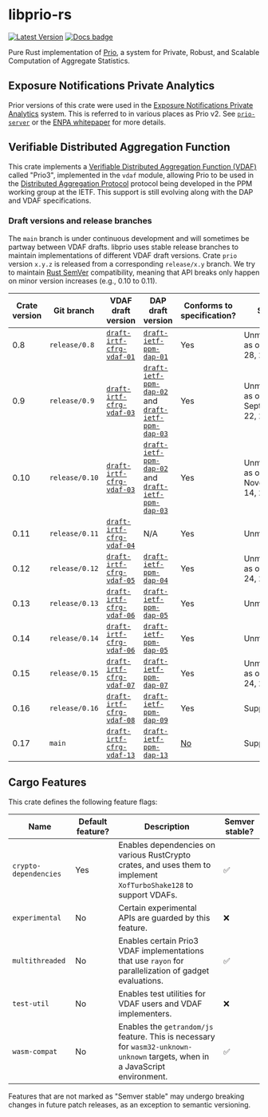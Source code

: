 # libprio-rs
[![Latest Version]][crates.io] [![Docs badge]][docs.rs]

[Latest Version]: https://img.shields.io/crates/v/prio.svg
[crates.io]: https://crates.io/crates/prio
[Docs badge]: https://img.shields.io/badge/docs.rs-rustdoc-green
[docs.rs]: https://docs.rs/prio/

Pure Rust implementation of [Prio](https://crypto.stanford.edu/prio/), a system for Private, Robust,
and Scalable Computation of Aggregate Statistics.

## Exposure Notifications Private Analytics

Prior versions of this crate were used in the [Exposure Notifications Private
Analytics][enpa] system. This is referred to in various places as Prio v2. See
[`prio-server`][prio-server] or the [ENPA whitepaper][enpa-whitepaper] for more
details.

## Verifiable Distributed Aggregation Function

This crate implements a [Verifiable Distributed Aggregation Function
(VDAF)][vdaf] called "Prio3", implemented in the `vdaf` module, allowing Prio to
be used in the [Distributed Aggregation Protocol][dap] protocol being developed
in the PPM working group at the IETF. This support is still evolving along with
the DAP and VDAF specifications.

### Draft versions and release branches

The `main` branch is under continuous development and will sometimes be partway between VDAF drafts.
libprio uses stable release branches to maintain implementations of different VDAF draft versions.
Crate `prio` version `x.y.z` is released from a corresponding `release/x.y` branch. We try to
maintain [Rust SemVer][semver] compatibility, meaning that API breaks only happen on minor version
increases (e.g., 0.10 to 0.11).

| Crate version | Git branch | VDAF draft version | DAP draft version | Conforms to specification? | Status |
| ----- | ---------- | ------------- | ------------- | --------------------- | ------ |
| 0.8 | `release/0.8` | [`draft-irtf-cfrg-vdaf-01`][vdaf-01] | [`draft-ietf-ppm-dap-01`][dap-01] | Yes | Unmaintained as of March 28, 2023 |
| 0.9 | `release/0.9` | [`draft-irtf-cfrg-vdaf-03`][vdaf-03] | [`draft-ietf-ppm-dap-02`][dap-02] and [`draft-ietf-ppm-dap-03`][dap-03] | Yes | Unmaintained as of September 22, 2022 |
| 0.10 | `release/0.10` | [`draft-irtf-cfrg-vdaf-03`][vdaf-03] | [`draft-ietf-ppm-dap-02`][dap-02] and [`draft-ietf-ppm-dap-03`][dap-03] | Yes | Unmaintained as of November 14, 2023 |
| 0.11 | `release/0.11` | [`draft-irtf-cfrg-vdaf-04`][vdaf-04] | N/A | Yes | Unmaintained |
| 0.12 | `release/0.12` | [`draft-irtf-cfrg-vdaf-05`][vdaf-05] | [`draft-ietf-ppm-dap-04`][dap-04] | Yes | Unmaintained as of June 24, 2024 |
| 0.13 | `release/0.13` | [`draft-irtf-cfrg-vdaf-06`][vdaf-06] | [`draft-ietf-ppm-dap-05`][dap-05] | Yes | Unmaintained |
| 0.14 | `release/0.14` | [`draft-irtf-cfrg-vdaf-06`][vdaf-06] | [`draft-ietf-ppm-dap-05`][dap-05] | Yes | Unmaintained |
| 0.15 | `release/0.15` | [`draft-irtf-cfrg-vdaf-07`][vdaf-07] | [`draft-ietf-ppm-dap-07`][dap-07] | Yes | Unmaintained as of June 24, 2024 |
| 0.16 | `release/0.16` | [`draft-irtf-cfrg-vdaf-08`][vdaf-08] | [`draft-ietf-ppm-dap-09`][dap-09] | Yes | Supported |
| 0.17 | `main` | [`draft-irtf-cfrg-vdaf-13`][vdaf-13] | [`draft-ietf-ppm-dap-13`][dap-13] | [No](https://github.com/divviup/libprio-rs/issues/1122) | Supported |

[vdaf-01]: https://datatracker.ietf.org/doc/draft-irtf-cfrg-vdaf/01/
[vdaf-03]: https://datatracker.ietf.org/doc/draft-irtf-cfrg-vdaf/03/
[vdaf-04]: https://datatracker.ietf.org/doc/draft-irtf-cfrg-vdaf/04/
[vdaf-05]: https://datatracker.ietf.org/doc/draft-irtf-cfrg-vdaf/05/
[vdaf-06]: https://datatracker.ietf.org/doc/draft-irtf-cfrg-vdaf/06/
[vdaf-07]: https://datatracker.ietf.org/doc/draft-irtf-cfrg-vdaf/07/
[vdaf-08]: https://datatracker.ietf.org/doc/draft-irtf-cfrg-vdaf/08/
[vdaf-13]: https://datatracker.ietf.org/doc/draft-irtf-cfrg-vdaf/13/
[dap-01]: https://datatracker.ietf.org/doc/draft-ietf-ppm-dap/01/
[dap-02]: https://datatracker.ietf.org/doc/draft-ietf-ppm-dap/02/
[dap-03]: https://datatracker.ietf.org/doc/draft-ietf-ppm-dap/03/
[dap-04]: https://datatracker.ietf.org/doc/draft-ietf-ppm-dap/04/
[dap-05]: https://datatracker.ietf.org/doc/draft-ietf-ppm-dap/05/
[dap-07]: https://datatracker.ietf.org/doc/draft-ietf-ppm-dap/07/
[dap-09]: https://datatracker.ietf.org/doc/draft-ietf-ppm-dap/09/
[dap-13]: https://datatracker.ietf.org/doc/draft-ietf-ppm-dap/13/
[enpa]: https://www.abetterinternet.org/post/prio-services-for-covid-en/
[enpa-whitepaper]: https://covid19-static.cdn-apple.com/applications/covid19/current/static/contact-tracing/pdf/ENPA_White_Paper.pdf
[prio-server]: https://github.com/divviup/prio-server
[vdaf]: https://datatracker.ietf.org/doc/draft-irtf-cfrg-vdaf/
[dap]: https://datatracker.ietf.org/doc/draft-ietf-ppm-dap/
[semver]: https://doc.rust-lang.org/cargo/reference/semver.html

## Cargo Features

This crate defines the following feature flags:

|Name|Default feature?|Description|Semver stable?|
|---|---|---|---|
|`crypto-dependencies`|Yes|Enables dependencies on various RustCrypto crates, and uses them to implement `XofTurboShake128` to support VDAFs.|✅|
|`experimental`|No|Certain experimental APIs are guarded by this feature.|❌|
|`multithreaded`|No|Enables certain Prio3 VDAF implementations that use `rayon` for parallelization of gadget evaluations.|✅|
|`test-util`|No|Enables test utilities for VDAF users and VDAF implementers.|❌|
|`wasm-compat`|No|Enables the `getrandom/js` feature. This is necessary for `wasm32-unknown-unknown` targets, when in a JavaScript environment.|✅|

Features that are not marked as "Semver stable" may undergo breaking changes in future patch releases, as an exception to semantic versioning.
